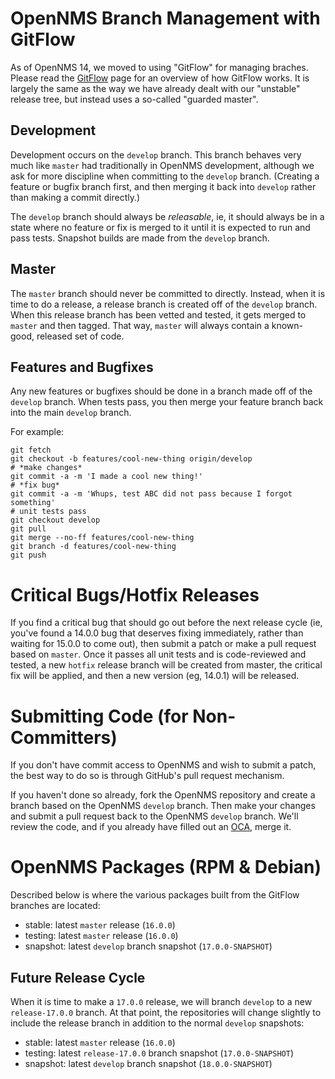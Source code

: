 OpenNMS Branch Management with GitFlow
======================================

As of OpenNMS 14, we moved to using "GitFlow" for managing braches.  Please read
the [GitFlow] page for an overview of how GitFlow works.  It is largely the same
as the way we have already dealt with our "unstable" release tree, but instead
uses a so-called "guarded master".

Development
-----------

Development occurs on the `develop` branch.  This branch behaves very much like
`master` had traditionally in OpenNMS development, although we ask for more
discipline when committing to the `develop` branch.  (Creating a feature or
bugfix branch first, and then merging it back into `develop` rather than
making a commit directly.)

The `develop` branch should always be _releasable_, ie, it should always be in
a state where no feature or fix is merged to it until it is expected to run and
pass tests.  Snapshot builds are made from the `develop` branch.

Master
------

The `master` branch should never be committed to directly.  Instead, when it
is time to do a release, a release branch is created off of the `develop`
branch.  When this release branch has been vetted and tested, it gets merged
to `master` and then tagged.  That way, `master` will always contain a
known-good, released set of code.

Features and Bugfixes
---------------------

Any new features or bugfixes should be done in a branch made off of the
`develop` branch.  When tests pass, you then merge your feature branch back
into the main `develop` branch.

For example:

```
git fetch
git checkout -b features/cool-new-thing origin/develop
# *make changes*
git commit -a -m 'I made a cool new thing!'
# *fix bug*
git commit -a -m 'Whups, test ABC did not pass because I forgot something'
# unit tests pass
git checkout develop
git pull
git merge --no-ff features/cool-new-thing
git branch -d features/cool-new-thing
git push
```

Critical Bugs/Hotfix Releases
=============================

If you find a critical bug that should go out before the next release cycle
(ie, you've found a 14.0.0 bug that deserves fixing immediately, rather than
waiting for 15.0.0 to come out), then submit a patch or make a pull request
based on `master`. Once it passes all unit tests and is code-reviewed and
tested, a new `hotfix` release branch will be created from master, the
critical fix will be applied, and then a new version (eg, 14.0.1) will be
released.

Submitting Code (for Non-Committers)
====================================

If you don't have commit access to OpenNMS and wish to submit a patch, the
best way to do so is through GitHub's pull request mechanism.

If you haven't done so already, fork the OpenNMS repository and create a
branch based on the OpenNMS `develop` branch.  Then make your changes and
submit a pull request back to the OpenNMS `develop` branch.  We'll review
the code, and if you already have filled out an [OCA], merge it.

OpenNMS Packages (RPM & Debian)
===============================

Described below is where the various packages built from the GitFlow
branches are located:

* stable: latest `master` release (`16.0.0`)
* testing: latest `master` release (`16.0.0`)
* snapshot: latest `develop` branch snapshot (`17.0.0-SNAPSHOT`)

Future Release Cycle
--------------------

When it is time to make a `17.0.0` release, we will branch `develop` to a
new `release-17.0.0` branch.  At that point, the repositories will change
slightly to include the release branch in addition to the normal `develop`
snapshots:

* stable: latest `master` release (`16.0.0`)
* testing: latest `release-17.0.0` branch snapshot (`17.0.0-SNAPSHOT`)
* snapshot: latest `develop` branch snapshot (`18.0.0-SNAPSHOT`)

[GitFlow]: http://nvie.com/posts/a-successful-git-branching-model/ "GitFlow"
[OCA]: http://www.opennms.org/wiki/OCA "OpenNMS Contributor Agreement"
